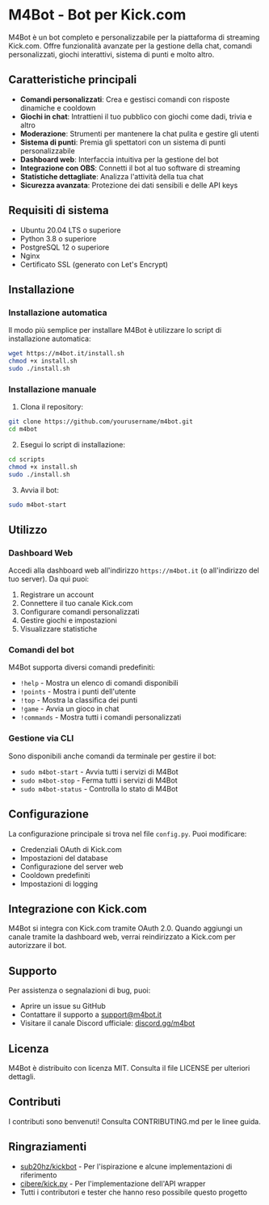 # M4Bot - Bot per Kick.com

M4Bot è un bot completo e personalizzabile per la piattaforma di streaming Kick.com. Offre funzionalità avanzate per la gestione della chat, comandi personalizzati, giochi interattivi, sistema di punti e molto altro.

## Caratteristiche principali

- **Comandi personalizzati**: Crea e gestisci comandi con risposte dinamiche e cooldown
- **Giochi in chat**: Intrattieni il tuo pubblico con giochi come dadi, trivia e altro
- **Moderazione**: Strumenti per mantenere la chat pulita e gestire gli utenti
- **Sistema di punti**: Premia gli spettatori con un sistema di punti personalizzabile
- **Dashboard web**: Interfaccia intuitiva per la gestione del bot
- **Integrazione con OBS**: Connetti il bot al tuo software di streaming
- **Statistiche dettagliate**: Analizza l'attività della tua chat
- **Sicurezza avanzata**: Protezione dei dati sensibili e delle API keys

## Requisiti di sistema

- Ubuntu 20.04 LTS o superiore
- Python 3.8 o superiore
- PostgreSQL 12 o superiore
- Nginx
- Certificato SSL (generato con Let's Encrypt)

## Installazione

### Installazione automatica

Il modo più semplice per installare M4Bot è utilizzare lo script di installazione automatica:

```bash
wget https://m4bot.it/install.sh
chmod +x install.sh
sudo ./install.sh
```

### Installazione manuale

1. Clona il repository:

```bash
git clone https://github.com/yourusername/m4bot.git
cd m4bot
```

2. Esegui lo script di installazione:

```bash
cd scripts
chmod +x install.sh
sudo ./install.sh
```

3. Avvia il bot:

```bash
sudo m4bot-start
```

## Utilizzo

### Dashboard Web

Accedi alla dashboard web all'indirizzo `https://m4bot.it` (o all'indirizzo del tuo server). Da qui puoi:

1. Registrare un account
2. Connettere il tuo canale Kick.com
3. Configurare comandi personalizzati
4. Gestire giochi e impostazioni
5. Visualizzare statistiche

### Comandi del bot

M4Bot supporta diversi comandi predefiniti:

- `!help` - Mostra un elenco di comandi disponibili
- `!points` - Mostra i punti dell'utente
- `!top` - Mostra la classifica dei punti
- `!game` - Avvia un gioco in chat
- `!commands` - Mostra tutti i comandi personalizzati

### Gestione via CLI

Sono disponibili anche comandi da terminale per gestire il bot:

- `sudo m4bot-start` - Avvia tutti i servizi di M4Bot
- `sudo m4bot-stop` - Ferma tutti i servizi di M4Bot
- `sudo m4bot-status` - Controlla lo stato di M4Bot

## Configurazione

La configurazione principale si trova nel file `config.py`. Puoi modificare:

- Credenziali OAuth di Kick.com
- Impostazioni del database
- Configurazione del server web
- Cooldown predefiniti
- Impostazioni di logging

## Integrazione con Kick.com

M4Bot si integra con Kick.com tramite OAuth 2.0. Quando aggiungi un canale tramite la dashboard web, verrai reindirizzato a Kick.com per autorizzare il bot.

## Supporto

Per assistenza o segnalazioni di bug, puoi:

- Aprire un issue su GitHub
- Contattare il supporto a support@m4bot.it
- Visitare il canale Discord ufficiale: [discord.gg/m4bot](https://discord.gg/m4bot)

## Licenza

M4Bot è distribuito con licenza MIT. Consulta il file LICENSE per ulteriori dettagli.

## Contributi

I contributi sono benvenuti! Consulta CONTRIBUTING.md per le linee guida.

## Ringraziamenti

- [sub20hz/kickbot](https://github.com/sub20hz/kickbot) - Per l'ispirazione e alcune implementazioni di riferimento
- [cibere/kick.py](https://github.com/cibere/kick.py) - Per l'implementazione dell'API wrapper
- Tutti i contributori e tester che hanno reso possibile questo progetto
